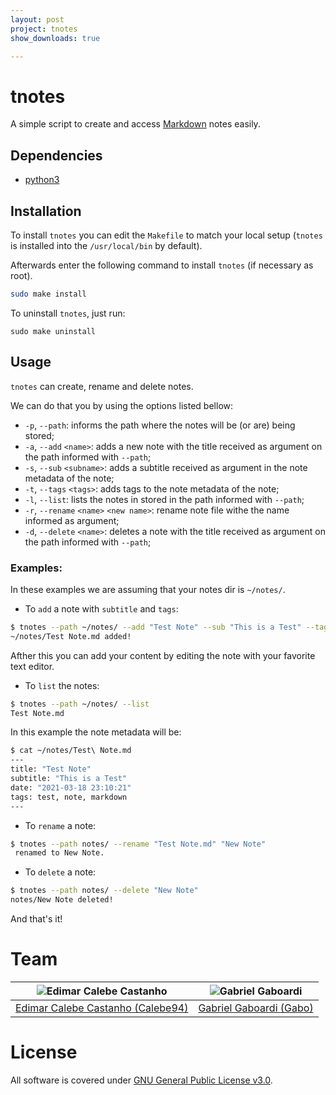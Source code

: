 ```yaml
---
layout: post
project: tnotes
show_downloads: true

---
```


# tnotes

A simple script to create and access [Markdown](https://www.markdownguide.org/) notes easily.

## Dependencies

* [python3](https://www.python.org/)

## Installation

To install `tnotes` you can edit the `Makefile` to match your local setup (`tnotes` is installed into the `/usr/local/bin` by default).

Afterwards enter the following command to install `tnotes` (if necessary as root).

```bash
sudo make install
```

To uninstall `tnotes`, just run:

```
sudo make uninstall
```

## Usage

`tnotes` can create, rename and delete notes.

We can do that you by using the options listed bellow:

* `-p`, `--path`: informs the path where the notes will be (or are) being stored;
* `-a`, `--add` `<name>`: adds a new note with the title received as argument on the path informed with `--path`;
* `-s`, `--sub` `<subname>`: adds a subtitle received as argument in the note metadata of the note;
* `-t`, `--tags` `<tags>`: adds tags to the note metadata of the note;
* `-l`, `--list`: lists the notes in stored in the path informed with `--path`;
* `-r`, `--rename` `<name>` `<new name>`: rename note file withe the name informed as argument;
* `-d`, `--delete` `<name>`: deletes a note with the title received as argument on the path informed with `--path`;

### Examples:

In these examples we are assuming that your notes dir is `~/notes/`.

* To `add` a note with `subtitle` and `tags`:

```bash
$ tnotes --path ~/notes/ --add "Test Note" --sub "This is a Test" --tags "test, note, markdown"
~/notes/Test Note.md added!
```

Afther this you can add your content by editing the note with your favorite text editor.

* To `list` the notes:

```bash
$ tnotes --path ~/notes/ --list
Test Note.md
```

In this example the note metadata will be:

```bash
$ cat ~/notes/Test\ Note.md
---
title: "Test Note"
subtitle: "This is a Test"
date: "2021-03-18 23:10:21"
tags: test, note, markdown
---
```

* To `rename` a note:

```bash
$ tnotes --path notes/ --rename "Test Note.md" "New Note"
 renamed to New Note.
```

* To `delete` a note:

```bash
$ tnotes --path notes/ --delete "New Note"
notes/New Note deleted!
```

And that's it!

# Team

| <img src="https://github.com/Calebe94.png?size=200" alt="Edimar Calebe Castanho"> | <img src="https://github.com/gbgabo.png?size=200" alt="Gabriel Gaboardi"> | 
|:---------------------------------------------------------------------------------:|:-------------------------------------------------------------------------:|
| [Edimar Calebe Castanho (Calebe94)](https://github.com/Calebe94)                  | [Gabriel Gaboardi (Gabo)](https://github.com/gbgabo)                      |

# License

All software is covered under [GNU General Public License v3.0](https://www.gnu.org/licenses/gpl-3.0.en.html).
